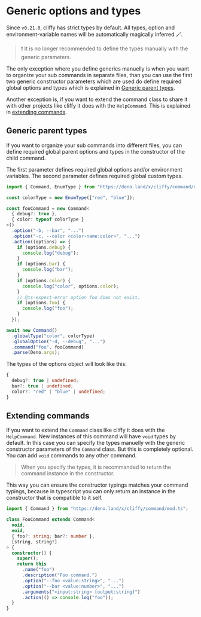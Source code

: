 # Generic options and types

Since `v0.21.0`, cliffy has strict types by default. All types, option and
environment-variable names will be automatically magically inferred 🪄.

> ❗ It is no longer recommended to define the types manually with the generic
> parameters.

The only exception where you define generics manuelly is when you want to
organize your sub commands in separate files, than you can use the first two
generic constructor parameters which are used do define required global options
and types which is explained in [Generic parent types](#generic-parent-types).

Another exception is, if you want to extend the command class to share it with
other projects like cliffy it does with the `HelpCommand`. This is explained in
[extending commands](#extending-commands).

## Generic parent types

If you want to organize your sub commands into different files, you can define
required global parent options and types in the constructor of the child
command.

The first parameter defines required global options and/or environment
variables. The second parameter defines required global custom types.

```typescript
import { Command, EnumType } from "https://deno.land/x/cliffy/command/mod.ts";

const colorType = new EnumType(["red", "blue"]);

const fooCommand = new Command<
  { debug?: true },
  { color: typeof colorType }
>()
  .option("-b, --bar", "...")
  .option("-c, --color <color-name:color>", "...")
  .action((options) => {
    if (options.debug) {
      console.log("debug");
    }
    if (options.bar) {
      console.log("bar");
    }
    if (options.color) {
      console.log("color", options.color);
    }
    // @ts-expect-error option foo does not exist.
    if (options.foo) {
      console.log("foo");
    }
  });

await new Command()
  .globalType("color", colorType)
  .globalOption("-d, --debug", "...")
  .command("foo", fooCommand)
  .parse(Deno.args);
```

The types of the options object will look like this:

```ts
{
  debug?: true | undefined;
  bar?: true | undefined;
  color?: "red" | "blue" | undefined;
}
```

## Extending commands

If you want to extend the `Command` class like cliffy it does with the
`HelpCommand`. New instances of this command will have `void` types by default.
In this case you can specify the types manuelly with the generic constructor
parameters of the `Command` class. But this is completely optional. You can add
`void` commands to any other command.

> When you specify the types, it is recommanded to return the command instance
> in the constructor.

This way you can ensure the constructor typings matches your command typings,
because in typescript you can only return an instance in the constructor that is
compatible to it self.

```ts
import { Command } from "https://deno.land/x/cliffy/command/mod.ts";

class FooCommand extends Command<
  void,
  void,
  { foo?: string; bar?: number },
  [string, string?]
> {
  constructor() {
    super();
    return this
      .name("foo")
      .description("Foo command.")
      .option("--foo <value:string>", "...")
      .option("--bar <value:number>", "...")
      .arguments("<input:string> [output:string]")
      .action(() => console.log("foo"));
  }
}
```
